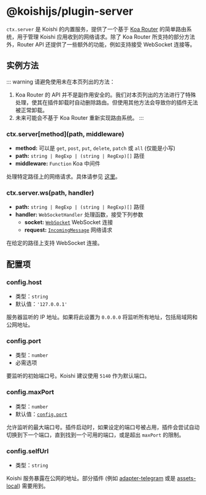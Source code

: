 # @koishijs/plugin-server

`ctx.server` 是 Koishi 的内置服务，提供了一个基于 [Koa Router](https://github.com/koajs/router) 的简单路由系统，用于管理 Koishi 应用收到的网络请求。除了 Koa Router 所支持的部分方法外，Router API 还提供了一些额外的功能，例如支持接受 WebSocket 连接等。

## 实例方法

::: warning
请避免使用未在本页列出的方法：

1. Koa Router 的 API 并不是副作用安全的。我们对本页列出的方法进行了特殊处理，使其在插件卸载时自动删除路由。但使用其他方法会导致你的插件无法被正常卸载。
2. 未来可能会不基于 Koa Router 重新实现路由系统。
   :::

### ctx.server\[method]\(path, middleware)

- **method:** 可以是 `get`, `post`, `put`, `delete`, `patch` 或 `all` (仅能是小写)
- **path:** `string | RegExp | (string | RegExp)[]` 路径
- **middleware:** `Function` Koa 中间件

处理特定路径上的网络请求。具体请参见 [这里](https://github.com/koajs/router/blob/master/API.md)。

### ctx.server.ws(path, handler)

- **path:** `string | RegExp | (string | RegExp)[]` 路径
- **handler:** `WebSocketHandler` 处理函数，接受下列参数
  - **socket:** [`WebSocket`](https://github.com/websockets/ws/blob/master/doc/ws.md#class-websocket) WebSocket 连接
  - **request:** [`IncomingMessage`](https://nodejs.org/api/http.html#class-httpincomingmessage) 网络请求

在给定的路径上支持 WebSocket 连接。

## 配置项

### config.host

- 类型：`string`
- 默认值：`'127.0.0.1'`

服务器监听的 IP 地址。如果将此设置为 `0.0.0.0` 将监听所有地址，包括局域网和公网地址。

### config.port

- 类型：`number`
- 必需选项

要监听的初始端口号。Koishi 建议使用 `5140` 作为默认端口。

### config.maxPort

- 类型：`number`
- 默认值：[`config.port`](#config-port)

允许监听的最大端口号。插件启动时，如果设定的端口号被占用，插件会尝试自动切换到下一个端口，直到找到一个可用的端口，或是超出 `maxPort` 的限制。

### config.selfUrl

- 类型：`string`

Koishi 服务暴露在公网的地址。部分插件 (例如 [adapter-telegram](../adapter/telegram.md) 或是 [assets-local](https://assets.koishi.chat/plugins/local.html)) 需要用到。
